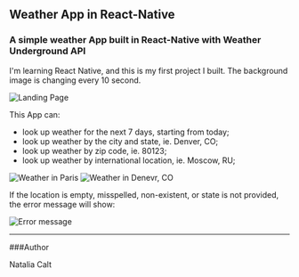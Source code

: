## Weather App in React-Native

### A simple weather App built in React-Native with Weather Underground API
I'm learning React Native, and this is my first project I built. The background image is changing every 10 second.

![Landing Page](https://github.com/Natalia504/react-native-weatherApp/blob/master/ReadMeAssets/Landing.png)

This App can:
* look up weather for the next 7 days, starting from today;
* look up weather by the city and state, ie. Denver, CO;
* look up weather by zip code, ie. 80123;
* look up weather by international location, ie. Moscow, RU;

![Weather in Paris](https://github.com/Natalia504/react-native-weatherApp/blob/master/ReadMeAssets/Paris.png)
![Weather in Denevr, CO](https://github.com/Natalia504/react-native-weatherApp/blob/master/ReadMeAssets/Denver.png)

If the location is empty, misspelled, non-existent, or state is not provided, the error message will show:

![Error message](https://github.com/Natalia504/react-native-weatherApp/blob/master/ReadMeAssets/Error.png)

*** 

###Author

Natalia Calt
